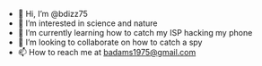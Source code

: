 - 👋 Hi, I’m @bdizz75
- 👀 I’m interested in science and nature
- 🌱 I’m currently learning how to catch my ISP hacking my phone
- 💞️ I’m looking to collaborate on how to catch a spy
- 📫 How to reach me at badams1975@gmail.com

<!---
bdizz75/bdizz75 is a ✨ special ✨ repository because its `README.md` (this file) appears on your GitHub profile.
You can click the Preview link to take a look at your changes.
--->
